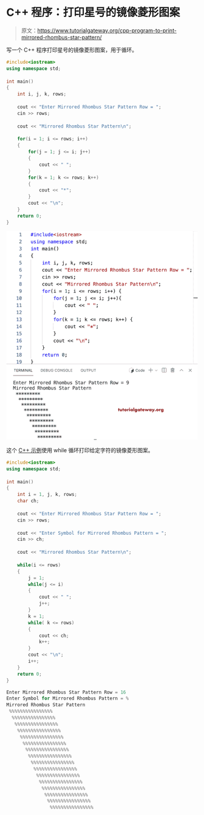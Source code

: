 # C++ 程序：打印星号的镜像菱形图案

> 原文：<https://www.tutorialgateway.org/cpp-program-to-print-mirrored-rhombus-star-pattern/>

写一个 C++ 程序打印星号的镜像菱形图案，用于循环。

```cpp
#include<iostream>
using namespace std;

int main()
{
	int i, j, k, rows;

    cout << "Enter Mirrored Rhombus Star Pattern Row = ";
    cin >> rows;

    cout << "Mirrored Rhombus Star Pattern\n"; 

    for(i = 1; i <= rows; i++)
    {
    	for(j = 1; j <= i; j++)
		{
            cout << " ";
        }
        for(k = 1; k <= rows; k++)
        {
            cout << "*";
        }
        cout << "\n";
    }		
 	return 0;
}
```

![C++ Program to Print Mirrored Rhombus Star Pattern](img/673d6e53cce0e30530b1976db49b8f5f.png)

这个 [C++ 示例](https://www.tutorialgateway.org/cpp-programs/)使用 while 循环打印给定字符的镜像菱形图案。

```cpp
#include<iostream>
using namespace std;

int main()
{
	int i = 1, j, k, rows;
    char ch;

    cout << "Enter Mirrored Rhombus Star Pattern Row = ";
    cin >> rows;

    cout << "Enter Symbol for Mirrored Rhombus Pattern = ";
    cin >> ch;

    cout << "Mirrored Rhombus Star Pattern\n"; 

    while(i <= rows)
    {
        j = 1; 
    	while(j <= i)
		{
            cout << " ";
            j++;
        }
        k = 1;
        while( k <= rows)
        {
            cout << ch;
            k++;
        }
        cout << "\n";
        i++;
    }		
 	return 0;
}
```

```cpp
Enter Mirrored Rhombus Star Pattern Row = 16
Enter Symbol for Mirrored Rhombus Pattern = %
Mirrored Rhombus Star Pattern
 %%%%%%%%%%%%%%%%
  %%%%%%%%%%%%%%%%
   %%%%%%%%%%%%%%%%
    %%%%%%%%%%%%%%%%
     %%%%%%%%%%%%%%%%
      %%%%%%%%%%%%%%%%
       %%%%%%%%%%%%%%%%
        %%%%%%%%%%%%%%%%
         %%%%%%%%%%%%%%%%
          %%%%%%%%%%%%%%%%
           %%%%%%%%%%%%%%%%
            %%%%%%%%%%%%%%%%
             %%%%%%%%%%%%%%%%
              %%%%%%%%%%%%%%%%
               %%%%%%%%%%%%%%%%
                %%%%%%%%%%%%%%%%
```